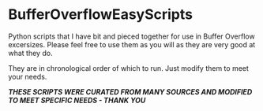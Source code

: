 # BufferOverflowEasyScripts

Python scripts that I have bit and pieced together for use in Buffer Overflow excersizes. Please feel free to use them as you will as they are very good at what they do.

They are in chronological order of which to run. Just modify them to meet your needs.

***THESE SCRIPTS WERE CURATED FROM MANY SOURCES AND MODIFIED TO MEET SPECIFIC NEEDS - THANK YOU***
